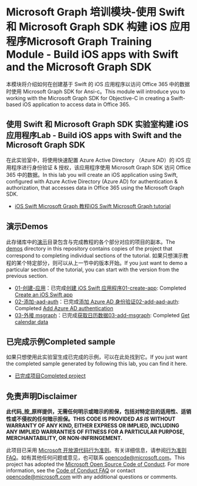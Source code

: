 # <a name="microsoft-graph-training-module---build-ios-apps-with-swift-and-the-microsoft-graph-sdk"></a><span data-ttu-id="9c2bd-101">Microsoft Graph 培训模块-使用 Swift 和 Microsoft Graph SDK 构建 iOS 应用程序</span><span class="sxs-lookup"><span data-stu-id="9c2bd-101">Microsoft Graph Training Module - Build iOS apps with Swift and the Microsoft Graph SDK</span></span>

<span data-ttu-id="9c2bd-102">本模块将介绍如何在创建基于 Swift 的 iOS 应用程序以访问 Office 365 中的数据时使用 Microsoft Graph SDK for Ansi-c。</span><span class="sxs-lookup"><span data-stu-id="9c2bd-102">This module will introduce you to working with the Microsoft Graph SDK for Objective-C in creating a Swift-based iOS application to access data in Office 365.</span></span>

## <a name="lab---build-ios-apps-with-swift-and-the-microsoft-graph-sdk"></a><span data-ttu-id="9c2bd-103">使用 Swift 和 Microsoft Graph SDK 实验室构建 iOS 应用程序</span><span class="sxs-lookup"><span data-stu-id="9c2bd-103">Lab - Build iOS apps with Swift and the Microsoft Graph SDK</span></span>

<span data-ttu-id="9c2bd-104">在此实验室中，将使用快速配置 Azure Active Directory （Azure AD）的 iOS 应用程序进行身份验证 & 授权，该应用程序使用 Microsoft Graph SDK 访问 Office 365 中的数据。</span><span class="sxs-lookup"><span data-stu-id="9c2bd-104">In this lab you will create an iOS application using Swift, configured with Azure Active Directory (Azure AD) for authentication & authorization, that accesses data in Office 365 using the Microsoft Graph SDK.</span></span>

- [<span data-ttu-id="9c2bd-105">iOS Swift Microsoft Graph 教程</span><span class="sxs-lookup"><span data-stu-id="9c2bd-105">iOS Swift Microsoft Graph tutorial</span></span>](https://docs.microsoft.com/graph/tutorials/ios-swift)

## <a name="demos"></a><span data-ttu-id="9c2bd-106">演示</span><span class="sxs-lookup"><span data-stu-id="9c2bd-106">Demos</span></span>

<span data-ttu-id="9c2bd-107">此存储库中的[演示](./demos)目录包含与完成教程的各个部分对应的项目的副本。</span><span class="sxs-lookup"><span data-stu-id="9c2bd-107">The [demos](./demos) directory in this repository contains copies of the project that correspond to completing individual sections of the tutorial.</span></span> <span data-ttu-id="9c2bd-108">如果只想演示教程的某个特定部分，则可以从上一节中的版本开始。</span><span class="sxs-lookup"><span data-stu-id="9c2bd-108">If you just want to demo a particular section of the tutorial, you can start with the version from the previous section.</span></span>

- <span data-ttu-id="9c2bd-109">[01-创建-应用](demos/01-create-app)：已完成[创建 iOS Swift 应用程序](https://docs.microsoft.com/graph/tutorials/ios-swift?tutorial-step=1)</span><span class="sxs-lookup"><span data-stu-id="9c2bd-109">[01-create-app](demos/01-create-app): Completed [Create an iOS Swift app](https://docs.microsoft.com/graph/tutorials/ios-swift?tutorial-step=1)</span></span>
- <span data-ttu-id="9c2bd-110">[02-添加-aad-auth](demos/02-add-aad-auth)：已完成[添加 Azure AD 身份验证](https://docs.microsoft.com/graph/tutorials/ios-swift?tutorial-step=3)</span><span class="sxs-lookup"><span data-stu-id="9c2bd-110">[02-add-aad-auth](demos/02-add-aad-auth): Completed [Add Azure AD authentication](https://docs.microsoft.com/graph/tutorials/ios-swift?tutorial-step=3)</span></span>
- <span data-ttu-id="9c2bd-111">[03-外接 msgraph](demos/03-add-msgraph)：已完成[获取日历数据](https://docs.microsoft.com/graph/tutorials/ios-swift?tutorial-step=4)</span><span class="sxs-lookup"><span data-stu-id="9c2bd-111">[03-add-msgraph](demos/03-add-msgraph): Completed [Get calendar data](https://docs.microsoft.com/graph/tutorials/ios-swift?tutorial-step=4)</span></span>

## <a name="completed-sample"></a><span data-ttu-id="9c2bd-112">已完成示例</span><span class="sxs-lookup"><span data-stu-id="9c2bd-112">Completed sample</span></span>

<span data-ttu-id="9c2bd-113">如果只想使用此实验室生成已完成的示例，可以在此处找到它。</span><span class="sxs-lookup"><span data-stu-id="9c2bd-113">If you just want the completed sample generated by following this lab, you can find it here.</span></span>

- [<span data-ttu-id="9c2bd-114">已完成项目</span><span class="sxs-lookup"><span data-stu-id="9c2bd-114">Completed project</span></span>](demos/03-add-msgraph)

## <a name="disclaimer"></a><span data-ttu-id="9c2bd-115">免责声明</span><span class="sxs-lookup"><span data-stu-id="9c2bd-115">Disclaimer</span></span>

<span data-ttu-id="9c2bd-116">**此代码_按_原样提供，无需任何明示或暗示的担保，包括对特定目的适用性、适销性或不侵权的任何暗示担保。**</span><span class="sxs-lookup"><span data-stu-id="9c2bd-116">**THIS CODE IS PROVIDED _AS IS_ WITHOUT WARRANTY OF ANY KIND, EITHER EXPRESS OR IMPLIED, INCLUDING ANY IMPLIED WARRANTIES OF FITNESS FOR A PARTICULAR PURPOSE, MERCHANTABILITY, OR NON-INFRINGEMENT.**</span></span>

<span data-ttu-id="9c2bd-p102">此项目已采用 [Microsoft 开放源代码行为准则](https://opensource.microsoft.com/codeofconduct/)。有关详细信息，请参阅[行为准则 FAQ](https://opensource.microsoft.com/codeofconduct/faq/)。如有其他任何问题或意见，也可联系 [opencode@microsoft.com](mailto:opencode@microsoft.com)。</span><span class="sxs-lookup"><span data-stu-id="9c2bd-p102">This project has adopted the [Microsoft Open Source Code of Conduct](https://opensource.microsoft.com/codeofconduct/). For more information, see the [Code of Conduct FAQ](https://opensource.microsoft.com/codeofconduct/faq/) or contact [opencode@microsoft.com](mailto:opencode@microsoft.com) with any additional questions or comments.</span></span>
